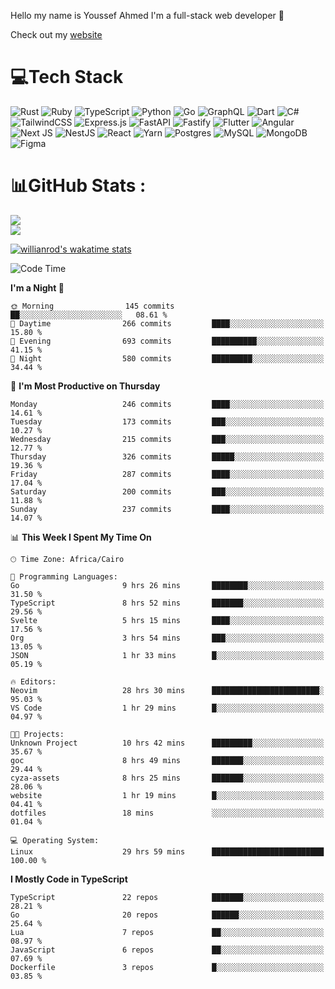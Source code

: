 Hello my name is Youssef Ahmed I'm a full-stack web developer 👋

Check out my [website](https://youssefahmed.vercel.app)
 
# 💻Tech Stack

![Rust](https://img.shields.io/badge/rust-%23000000.svg?style=for-the-badge&logo=rust&logoColor=white) ![Ruby](https://img.shields.io/badge/ruby-%23CC342D.svg?style=for-the-badge&logo=ruby&logoColor=white) ![TypeScript](https://img.shields.io/badge/typescript-%23007ACC.svg?style=for-the-badge&logo=typescript&logoColor=white) ![Python](https://img.shields.io/badge/python-3670A0?style=for-the-badge&logo=python&logoColor=ffdd54) ![Go](https://img.shields.io/badge/go-%2300ADD8.svg?style=for-the-badge&logo=go&logoColor=white) ![GraphQL](https://img.shields.io/badge/-GraphQL-E10098?style=for-the-badge&logo=graphql&logoColor=white) ![Dart](https://img.shields.io/badge/dart-%230175C2.svg?style=for-the-badge&logo=dart&logoColor=white) ![C#](https://img.shields.io/badge/c%23-%23239120.svg?style=for-the-badge&logo=c-sharp&logoColor=white) ![TailwindCSS](https://img.shields.io/badge/tailwindcss-%2338B2AC.svg?style=for-the-badge&logo=tailwind-css&logoColor=white) ![Express.js](https://img.shields.io/badge/express.js-%23404d59.svg?style=for-the-badge&logo=express&logoColor=%2361DAFB) ![FastAPI](https://img.shields.io/badge/FastAPI-005571?style=for-the-badge&logo=fastapi) ![Fastify](https://img.shields.io/badge/fastify-%23000000.svg?style=for-the-badge&logo=fastify&logoColor=white) ![Flutter](https://img.shields.io/badge/Flutter-%2302569B.svg?style=for-the-badge&logo=Flutter&logoColor=white) ![Angular](https://img.shields.io/badge/angular-%23DD0031.svg?style=for-the-badge&logo=angular&logoColor=white) ![Next JS](https://img.shields.io/badge/Next-black?style=for-the-badge&logo=next.js&logoColor=white) ![NestJS](https://img.shields.io/badge/nestjs-%23E0234E.svg?style=for-the-badge&logo=nestjs&logoColor=white) ![React](https://img.shields.io/badge/react-%2320232a.svg?style=for-the-badge&logo=react&logoColor=%2361DAFB) ![Yarn](https://img.shields.io/badge/yarn-%232C8EBB.svg?style=for-the-badge&logo=yarn&logoColor=white) ![Postgres](https://img.shields.io/badge/postgres-%23316192.svg?style=for-the-badge&logo=postgresql&logoColor=white) ![MySQL](https://img.shields.io/badge/mysql-%2300f.svg?style=for-the-badge&logo=mysql&logoColor=white) ![MongoDB](https://img.shields.io/badge/MongoDB-%234ea94b.svg?style=for-the-badge&logo=mongodb&logoColor=white)     ![Figma](https://img.shields.io/badge/figma-%23F24E1E.svg?style=for-the-badge&logo=figma&logoColor=white)

# 📊GitHub Stats :

![](https://github-readme-stats.vercel.app/api?username=joetifa2003&theme=tokyonight&hide_border=false&include_all_commits=false&count_private=false)<br/>
![](https://github-readme-streak-stats.herokuapp.com/?user=joetifa2003&theme=tokyonight&hide_border=false)<br/>

[![willianrod's wakatime stats](https://github-readme-stats.vercel.app/api/wakatime?username=joetifa2003&layout=compact)](https://github.com/anuraghazra/github-readme-stats)
<!--START_SECTION:waka-->
![Code Time](http://img.shields.io/badge/Code%20Time-2%2C855%20hrs%2024%20mins-blue)

**I'm a Night 🦉** 

```text
🌞 Morning                145 commits         ██░░░░░░░░░░░░░░░░░░░░░░░   08.61 % 
🌆 Daytime                266 commits         ████░░░░░░░░░░░░░░░░░░░░░   15.80 % 
🌃 Evening                693 commits         ██████████░░░░░░░░░░░░░░░   41.15 % 
🌙 Night                  580 commits         █████████░░░░░░░░░░░░░░░░   34.44 % 
```
📅 **I'm Most Productive on Thursday** 

```text
Monday                   246 commits         ████░░░░░░░░░░░░░░░░░░░░░   14.61 % 
Tuesday                  173 commits         ███░░░░░░░░░░░░░░░░░░░░░░   10.27 % 
Wednesday                215 commits         ███░░░░░░░░░░░░░░░░░░░░░░   12.77 % 
Thursday                 326 commits         █████░░░░░░░░░░░░░░░░░░░░   19.36 % 
Friday                   287 commits         ████░░░░░░░░░░░░░░░░░░░░░   17.04 % 
Saturday                 200 commits         ███░░░░░░░░░░░░░░░░░░░░░░   11.88 % 
Sunday                   237 commits         ████░░░░░░░░░░░░░░░░░░░░░   14.07 % 
```


📊 **This Week I Spent My Time On** 

```text
🕑︎ Time Zone: Africa/Cairo

💬 Programming Languages: 
Go                       9 hrs 26 mins       ████████░░░░░░░░░░░░░░░░░   31.50 % 
TypeScript               8 hrs 52 mins       ███████░░░░░░░░░░░░░░░░░░   29.56 % 
Svelte                   5 hrs 15 mins       ████░░░░░░░░░░░░░░░░░░░░░   17.56 % 
Org                      3 hrs 54 mins       ███░░░░░░░░░░░░░░░░░░░░░░   13.05 % 
JSON                     1 hr 33 mins        █░░░░░░░░░░░░░░░░░░░░░░░░   05.19 % 

🔥 Editors: 
Neovim                   28 hrs 30 mins      ████████████████████████░   95.03 % 
VS Code                  1 hr 29 mins        █░░░░░░░░░░░░░░░░░░░░░░░░   04.97 % 

🐱‍💻 Projects: 
Unknown Project          10 hrs 42 mins      █████████░░░░░░░░░░░░░░░░   35.67 % 
goc                      8 hrs 49 mins       ███████░░░░░░░░░░░░░░░░░░   29.44 % 
cyza-assets              8 hrs 25 mins       ███████░░░░░░░░░░░░░░░░░░   28.06 % 
website                  1 hr 19 mins        █░░░░░░░░░░░░░░░░░░░░░░░░   04.41 % 
dotfiles                 18 mins             ░░░░░░░░░░░░░░░░░░░░░░░░░   01.04 % 

💻 Operating System: 
Linux                    29 hrs 59 mins      █████████████████████████   100.00 % 
```

**I Mostly Code in TypeScript** 

```text
TypeScript               22 repos            ███████░░░░░░░░░░░░░░░░░░   28.21 % 
Go                       20 repos            ██████░░░░░░░░░░░░░░░░░░░   25.64 % 
Lua                      7 repos             ██░░░░░░░░░░░░░░░░░░░░░░░   08.97 % 
JavaScript               6 repos             ██░░░░░░░░░░░░░░░░░░░░░░░   07.69 % 
Dockerfile               3 repos             █░░░░░░░░░░░░░░░░░░░░░░░░   03.85 % 
```




<!--END_SECTION:waka-->
